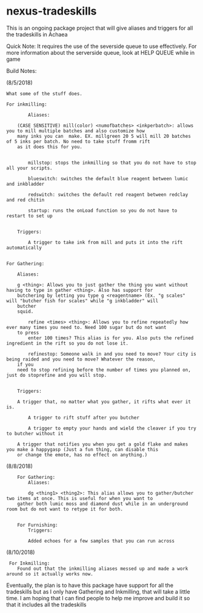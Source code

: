 # nexus-tradeskills
This is an ongoing package project that will give aliases and triggers for all the tradeskills in Achaea

Quick Note: It requires the use of the severside queue to use effectively. For more information about the serverside queue, look at HELP 	QUEUE while in game

Build Notes:
	
(8/5/2018)

	What some of the stuff does.

	For inkmilling:
	
			Aliases:
	
		(CASE SENSITIVE) mill(color) <numofbatches> <inkperbatch>: allows you to mill multiple batches and also customize how 
		many inks you can  make. EX. millgreen 20 5 will mill 20 batches of 5 inks per batch. No need to take stuff fromm rift
		as it does this for you.
    	
       
       		millstop: stops the inkmilling so that you do not have to stop all your scripts.
        
        	blueswitch: switches the default blue reagent between lumic and inkbladder
        
        	redswitch: switches the default red reagent between redclay and red chitin
        
        	startup: runs the onLoad function so you do not have to restart to set up
        

   		Triggers:
       
       		A trigger to take ink from mill and puts it into the rift automatically
            

	For Gathering:
	
		Aliases:
    	
		g <thing>: Allows you to just gather the thing you want without having to type in gather <thing>. Also has support for
		butchering by letting you type g <reagentname> (Ex. "g scales" will "butcher fish for scales" while "g inkbladder" will
		butcher
		squid.
       
       		refine <times> <thing>: Allows you to refine repeatedly how ever many times you need to. Need 100 sugar but do not want
		to press
       		enter 100 times? This alias is for you. Also puts the refined ingredient in the rift so you do not lose it.
        
        	refinestop: Someone walk in and you need to move? Your city is being raided and you need to move? Whatever the reason,
		if you
		need to stop refining before the number of times you planned on, just do stoprefine and you will stop.


   		Triggers:
     	
		A trigger that, no matter what you gather, it rifts what ever it is.
	
        	A trigger to rift stuff after you butcher
	
        	A trigger to empty your hands and wield the cleaver if you try to butcher without it
        
		A trigger that notifies you when you get a gold flake and makes you make a happygasp (Just a fun thing, can disable this
		or change the emote, has no effect on anything.)
        
(8/8/2018)
   	
    	For Gathering:
    		Aliases:
        
       	 	dg <thing1> <thing2>: This alias allows you to gather/butcher two items at once. This is useful for when you want to
		gather both lumic moss and diamond dust while in an underground room but do not want to retype it for both.
    
    
    	For Furnishing:
    		Triggers:
        
        	Added echoes for a few samples that you can run across
        
        
(8/10/2018)
     
     For Inkmilling:
     	Found out that the inkmilling aliases messed up and made a work around so it actually works now.

Eventually, the plan is to have this package have support for all the tradeskills but as I only have Gathering and Inkmilling, that will
take a little time. I am hoping that I can find people to help me improve and build it so that it includes all the tradeskills

